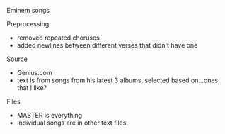 Eminem songs

Preprocessing
 - removed repeated choruses
 - added newlines between different verses that didn't have one

Source
 - Genius.com
 - text is from songs from his latest 3 albums, selected based on...ones that I like?

Files
 - MASTER is everything
 - individual songs are in other text files.
